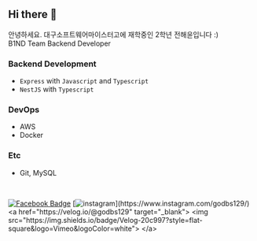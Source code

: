 ## Hi there 👋
안녕하세요. 대구소프트웨어마이스터고에 재학중인 2학년 전해윤입니다 :)<br>
B1ND Team Backend Developer<br>

### Backend Development
  + `Express` with `Javascript` and `Typescript`
  + `NestJS` with `Typescript`
### DevOps
  + AWS
  + Docker
### Etc
  + Git, MySQL

<br/>

[![Facebook Badge](https://img.shields.io/badge/Facebook-1877f2?style=flat-square&logo=facebook&logoColor=white&link=https://www.facebook.com/godbs129/)](https://www.facebook.com/godbs129/)
[![instagram ](https://img.shields.io/badge/Instagram-e95950?style=flat-square&logo=instagram&logoColor=white&link=https://www.instagram.com/godbs129?)](https://www.instagram.com/godbs129/)
<a href="https://velog.io/@godbs129" target="_blank"> <img src="https://img.shields.io/badge/Velog-20c997?style=flat-square&logo=Vimeo&logoColor=white"> </a>


<!--
**godbs129/godbs129** is a ✨ _special_ ✨ repository because its `README.md` (this file) appears on your GitHub profile.

Here are some ideas to get you started:
 
- 🔭 I’m currently working on ...
- 🌱 I’m currently learning ...
- 👯 I’m looking to collaborate on ...
- 🤔 I’m looking for help with ...
- 💬 Ask me about ...
- 📫 How to reach me: ...
- 😄 Pronouns: ...
- ⚡ Fun fact: ...
-->
